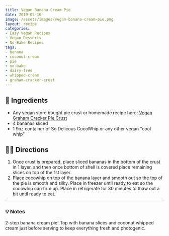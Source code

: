 ```yaml
---
title: Vegan Banana Cream Pie
date: 2019-03-10
image: /assets/images/vegan-banana-cream-pie.png
layout: recipe
categories:
- Easy Vegan Recipes
- Vegan Desserts
- No-Bake Recipes
tags:
- banana
- coconut-cream
- pie
- no-bake
- dairy-free
- whipped-cream
- graham-cracker-crust
---
```


## 🧾 Ingredients

- Any vegan store bought pie crust or homemade recipe here: [Vegan Graham Cracker Pie Crust](/vegan-graham-cracker-pie-crust)
- 4 bananas sliced
- 1 9oz container of So Delicous CocoWhip or any other vegan "cool whip"

## 👩‍🍳 Directions

1. Once crust is prepared, place sliced bananas in the bottom of the crust in 1 layer, and then once bottom of shell is covered place remaining slices on top of the 1st layer.
2. Place cocowhip on top of the banana layer and smooth out so the top of the pie is smooth and silky. Place in freezer until ready to eat so the cocowhip can firm up. Place in refrigerate for 30 minutes to thaw out a bit until ready to eat.


---

### 💡 Notes

2-step banana cream pie! Top with banana slices and coconut whipped cream just before serving to keep everything fresh and photogenic.


